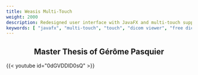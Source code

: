 ```yaml
---
title: Weasis Multi-Touch
weight: 2000
description: Redesigned user interface with JavaFX and multi-touch support
keywords: [ "javafx", "multi-touch", "touch", "dicom viewer", "free dicom viewer", "open source dicom viewer", "weasis dicom viewer",  "multi-platform dicom viewer", "pacs viewer" ]
---
```


## <center>Master Thesis of Gérôme Pasquier</center>

{{< youtube id="0dGVDDlD0sQ" >}}
